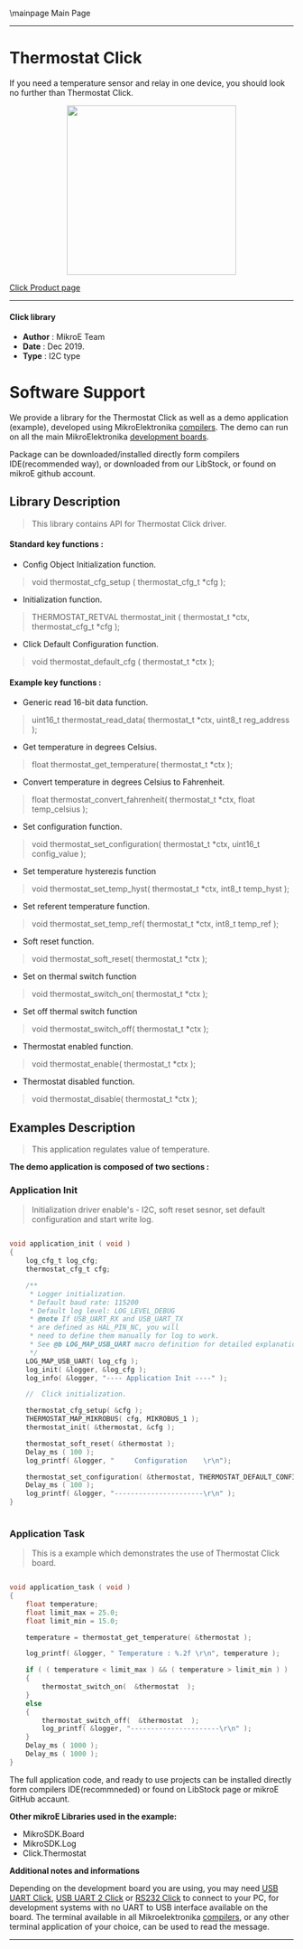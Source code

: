 \mainpage Main Page
 
 

---
# Thermostat Click

If you need a temperature sensor and relay in one device, you should look no further than Thermostat Click.

<p align="center">
  <img src="https://download.mikroe.com/images/click_for_ide/thermostat_click.png" height=300px>
</p>

[Click Product page](https://www.mikroe.com/thermostat-click)

---


#### Click library 

- **Author**        : MikroE Team
- **Date**          : Dec 2019.
- **Type**          : I2C type


# Software Support

We provide a library for the Thermostat Click 
as well as a demo application (example), developed using MikroElektronika 
[compilers](https://shop.mikroe.com/compilers). 
The demo can run on all the main MikroElektronika [development boards](https://shop.mikroe.com/development-boards).

Package can be downloaded/installed directly form compilers IDE(recommended way), or downloaded from our LibStock, or found on mikroE github account. 

## Library Description

> This library contains API for Thermostat Click driver.

#### Standard key functions :

- Config Object Initialization function.
> void thermostat_cfg_setup ( thermostat_cfg_t *cfg ); 
 
- Initialization function.
> THERMOSTAT_RETVAL thermostat_init ( thermostat_t *ctx, thermostat_cfg_t *cfg );

- Click Default Configuration function.
> void thermostat_default_cfg ( thermostat_t *ctx );


#### Example key functions :

- Generic read 16-bit data function.
>  uint16_t thermostat_read_data( thermostat_t *ctx, uint8_t reg_address );
 
- Get temperature in degrees Celsius.
> float thermostat_get_temperature( thermostat_t *ctx );

- Convert temperature in degrees Celsius to Fahrenheit.
> float thermostat_convert_fahrenheit( thermostat_t *ctx, float temp_celsius );

- Set configuration function.
> void thermostat_set_configuration( thermostat_t *ctx, uint16_t config_value );

- Set temperature hysterezis function
> void thermostat_set_temp_hyst( thermostat_t *ctx, int8_t temp_hyst );

- Set referent temperature function.
> void thermostat_set_temp_ref( thermostat_t *ctx, int8_t temp_ref );

- Soft reset function.
> void thermostat_soft_reset( thermostat_t *ctx );

- Set on thermal switch function
> void thermostat_switch_on( thermostat_t *ctx );

- Set off thermal switch function
> void thermostat_switch_off( thermostat_t *ctx );

- Thermostat enabled function.
> void thermostat_enable( thermostat_t *ctx );

- Thermostat disabled function.
> void thermostat_disable( thermostat_t *ctx );

## Examples Description

> This application regulates value of temperature.

**The demo application is composed of two sections :**

### Application Init 

> Initialization driver enable's - I2C, soft reset sesnor, set default configuration and start write log.

```c

void application_init ( void )
{
    log_cfg_t log_cfg;
    thermostat_cfg_t cfg;

    /** 
     * Logger initialization.
     * Default baud rate: 115200
     * Default log level: LOG_LEVEL_DEBUG
     * @note If USB_UART_RX and USB_UART_TX 
     * are defined as HAL_PIN_NC, you will 
     * need to define them manually for log to work. 
     * See @b LOG_MAP_USB_UART macro definition for detailed explanation.
     */
    LOG_MAP_USB_UART( log_cfg );
    log_init( &logger, &log_cfg );
    log_info( &logger, "---- Application Init ----" );

    //  Click initialization.

    thermostat_cfg_setup( &cfg );
    THERMOSTAT_MAP_MIKROBUS( cfg, MIKROBUS_1 );
    thermostat_init( &thermostat, &cfg );

    thermostat_soft_reset( &thermostat );
    Delay_ms ( 100 );
    log_printf( &logger, "     Configuration    \r\n");

    thermostat_set_configuration( &thermostat, THERMOSTAT_DEFAULT_CONFIG );
    Delay_ms ( 100 );
    log_printf( &logger, "----------------------\r\n" );
}
  
```

### Application Task

> This is a example which demonstrates the use of Thermostat Click board.

```c

void application_task ( void )
{
    float temperature;
    float limit_max = 25.0;
    float limit_min = 15.0;

    temperature = thermostat_get_temperature( &thermostat );

    log_printf( &logger, " Temperature : %.2f \r\n", temperature );

    if ( ( temperature < limit_max ) && ( temperature > limit_min ) )
    { 
        thermostat_switch_on(  &thermostat  );
    }
    else
    {   
        thermostat_switch_off(  &thermostat  );
        log_printf( &logger, "----------------------\r\n" );
    }
    Delay_ms ( 1000 );
    Delay_ms ( 1000 );
} 
```


The full application code, and ready to use projects can be  installed directly form compilers IDE(recommneded) or found on LibStock page or mikroE GitHub accaunt.

**Other mikroE Libraries used in the example:** 

- MikroSDK.Board
- MikroSDK.Log
- Click.Thermostat

**Additional notes and informations**

Depending on the development board you are using, you may need 
[USB UART Click](https://shop.mikroe.com/usb-uart-click), 
[USB UART 2 Click](https://shop.mikroe.com/usb-uart-2-click) or 
[RS232 Click](https://shop.mikroe.com/rs232-click) to connect to your PC, for 
development systems with no UART to USB interface available on the board. The 
terminal available in all Mikroelektronika 
[compilers](https://shop.mikroe.com/compilers), or any other terminal application 
of your choice, can be used to read the message.



---
